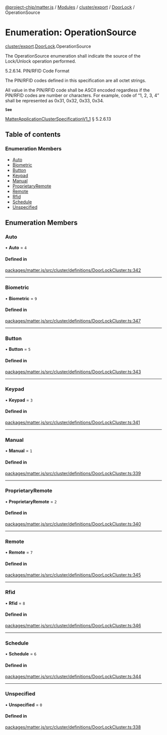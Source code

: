[@project-chip/matter.js](../README.md) / [Modules](../modules.md) / [cluster/export](../modules/cluster_export.md) / [DoorLock](../modules/cluster_export.DoorLock.md) / OperationSource

# Enumeration: OperationSource

[cluster/export](../modules/cluster_export.md).[DoorLock](../modules/cluster_export.DoorLock.md).OperationSource

The OperationSource enumeration shall indicate the source of the Lock/Unlock operation performed.

5.2.6.14. PIN/RFID Code Format

The PIN/RFID codes defined in this specification are all octet strings.

All value in the PIN/RFID code shall be ASCII encoded regardless if the PIN/RFID codes are number or characters.
For example, code of “1, 2, 3, 4” shall be represented as 0x31, 0x32, 0x33, 0x34.

**`See`**

[MatterApplicationClusterSpecificationV1_1](../interfaces/spec_export.MatterApplicationClusterSpecificationV1_1.md) § 5.2.6.13

## Table of contents

### Enumeration Members

- [Auto](cluster_export.DoorLock.OperationSource.md#auto)
- [Biometric](cluster_export.DoorLock.OperationSource.md#biometric)
- [Button](cluster_export.DoorLock.OperationSource.md#button)
- [Keypad](cluster_export.DoorLock.OperationSource.md#keypad)
- [Manual](cluster_export.DoorLock.OperationSource.md#manual)
- [ProprietaryRemote](cluster_export.DoorLock.OperationSource.md#proprietaryremote)
- [Remote](cluster_export.DoorLock.OperationSource.md#remote)
- [Rfid](cluster_export.DoorLock.OperationSource.md#rfid)
- [Schedule](cluster_export.DoorLock.OperationSource.md#schedule)
- [Unspecified](cluster_export.DoorLock.OperationSource.md#unspecified)

## Enumeration Members

### Auto

• **Auto** = ``4``

#### Defined in

[packages/matter.js/src/cluster/definitions/DoorLockCluster.ts:342](https://github.com/project-chip/matter.js/blob/b7330d72/packages/matter.js/src/cluster/definitions/DoorLockCluster.ts#L342)

___

### Biometric

• **Biometric** = ``9``

#### Defined in

[packages/matter.js/src/cluster/definitions/DoorLockCluster.ts:347](https://github.com/project-chip/matter.js/blob/b7330d72/packages/matter.js/src/cluster/definitions/DoorLockCluster.ts#L347)

___

### Button

• **Button** = ``5``

#### Defined in

[packages/matter.js/src/cluster/definitions/DoorLockCluster.ts:343](https://github.com/project-chip/matter.js/blob/b7330d72/packages/matter.js/src/cluster/definitions/DoorLockCluster.ts#L343)

___

### Keypad

• **Keypad** = ``3``

#### Defined in

[packages/matter.js/src/cluster/definitions/DoorLockCluster.ts:341](https://github.com/project-chip/matter.js/blob/b7330d72/packages/matter.js/src/cluster/definitions/DoorLockCluster.ts#L341)

___

### Manual

• **Manual** = ``1``

#### Defined in

[packages/matter.js/src/cluster/definitions/DoorLockCluster.ts:339](https://github.com/project-chip/matter.js/blob/b7330d72/packages/matter.js/src/cluster/definitions/DoorLockCluster.ts#L339)

___

### ProprietaryRemote

• **ProprietaryRemote** = ``2``

#### Defined in

[packages/matter.js/src/cluster/definitions/DoorLockCluster.ts:340](https://github.com/project-chip/matter.js/blob/b7330d72/packages/matter.js/src/cluster/definitions/DoorLockCluster.ts#L340)

___

### Remote

• **Remote** = ``7``

#### Defined in

[packages/matter.js/src/cluster/definitions/DoorLockCluster.ts:345](https://github.com/project-chip/matter.js/blob/b7330d72/packages/matter.js/src/cluster/definitions/DoorLockCluster.ts#L345)

___

### Rfid

• **Rfid** = ``8``

#### Defined in

[packages/matter.js/src/cluster/definitions/DoorLockCluster.ts:346](https://github.com/project-chip/matter.js/blob/b7330d72/packages/matter.js/src/cluster/definitions/DoorLockCluster.ts#L346)

___

### Schedule

• **Schedule** = ``6``

#### Defined in

[packages/matter.js/src/cluster/definitions/DoorLockCluster.ts:344](https://github.com/project-chip/matter.js/blob/b7330d72/packages/matter.js/src/cluster/definitions/DoorLockCluster.ts#L344)

___

### Unspecified

• **Unspecified** = ``0``

#### Defined in

[packages/matter.js/src/cluster/definitions/DoorLockCluster.ts:338](https://github.com/project-chip/matter.js/blob/b7330d72/packages/matter.js/src/cluster/definitions/DoorLockCluster.ts#L338)
